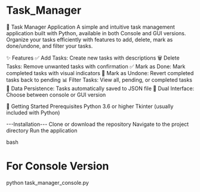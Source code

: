 # Task_Manager
📝 Task Manager Application
A simple and intuitive task management application built with Python, available in both Console and GUI versions. Organize your tasks efficiently with features to add, delete, mark as done/undone, and filter your tasks.

✨ Features
✅ Add Tasks: Create new tasks with descriptions
🗑️ Delete Tasks: Remove unwanted tasks with confirmation
✅ Mark as Done: Mark completed tasks with visual indicators
🔄 Mark as Undone: Revert completed tasks back to pending
📊 Filter Tasks: View all, pending, or completed tasks
💾 Data Persistence: Tasks automatically saved to JSON file
🎨 Dual Interface: Choose between console or GUI version


🚀 Getting Started
Prerequisites
Python 3.6 or higher
Tkinter (usually included with Python)

---Installation---
Clone or download the repository
Navigate to the project directory
Run the application

bash
# For Console Version
python task_manager_console.py


